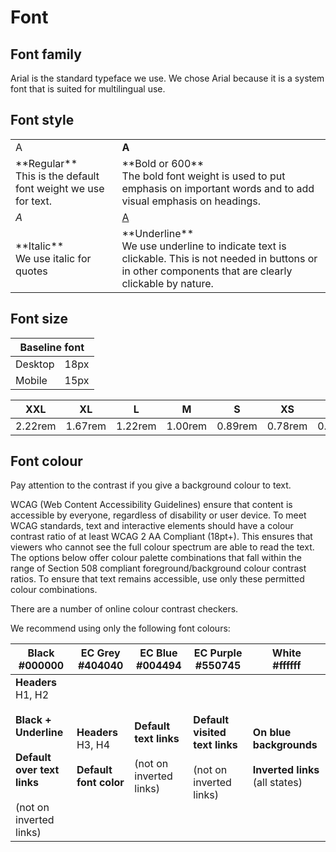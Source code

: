 # Font

## Font family

Arial is the standard typeface we use. We chose Arial because it is a system
font that is suited for multilingual use.

## Font style

<table class="ecl-table">
  <tr>
    <td>A</td>
    <td><strong>A</strong></td>
  </tr>
  <tr>
    <td>**Regular** <br/> This is the default font weight we use for text.</td>
    <td>**Bold or 600** <br/> The bold font weight is used to put emphasis on important words and to add visual emphasis on headings.</td>
  </tr>
  <tr>
    <td><i>A</i></td>
    <td><u>A</u></td>
  </tr>
  <tr>
    <td>**Italic** <br/> We use italic for quotes</td>
    <td>**Underline** <br/> We use underline to indicate text is clickable. This is not needed in buttons or in other components that are clearly clickable by nature.</td>
  </tr>
</table>

## Font size

<table class="ecl-table" style="width:auto">
  <thead>
    <tr>
      <th colspan="2">Baseline font</th>
    </tr>
  </thead>
  <tbody>
    <tr>
      <td>Desktop</td>
      <td>18px</td>
    </tr>
    <tr>
      <td>Mobile</td>
      <td>15px</td>
    </tr>
  </tbody>
</table>

<table class="ecl-table">
  <thead>
    <tr>
      <th>XXL</th>
      <th>XL</th>
      <th>L</th>
      <th>M</th>
      <th>S</th>
      <th>XS</th>
      <th>XXS</th>
    </tr>
  </thead>
  <tbody>
    <tr>
      <td data-th="XXL">2.22rem</td>
      <td data-th="XL">1.67rem</td>
      <td data-th="L">1.22rem</td>
      <td data-th="M">1.00rem</td>
      <td data-th="S">0.89rem</td>
      <td data-th="XS">0.78rem</td>
      <td data-th="XXS">0.67rem</td>
    </tr>
  </tbody>
</table>

## Font colour

Pay attention to the contrast if you give a background colour to text.

WCAG (Web Content Accessibility Guidelines) ensure that content is accessible by
everyone, regardless of disability or user device. To meet WCAG standards, text
and interactive elements should have a colour contrast ratio of at least WCAG 2
AA Compliant (18pt+). This ensures that viewers who cannot see the full colour
spectrum are able to read the text. The options below offer colour palette
combinations that fall within the range of Section 508 compliant
foreground/background colour contrast ratios. To ensure that text remains
accessible, use only these permitted colour combinations.

There are a number of online colour contrast checkers.

We recommend using only the following font colours:

<table class="ecl-table">
  <thead>
    <tr>
      <th scope="col">Black <br/> #000000</th>
      <th scope="col">EC Grey <br/> #404040</th>
      <th scope="col">EC Blue <br/> #004494</th>
      <th scope="col">EC Purple <br/> #550745</th>
      <th scope="col">White <br/> #ffffff</th>
    </tr>
  </thead>
  <tbody>
    <tr>
      <td data-th="Black"><strong>Headers</strong><br/>H1, H2<br/><br/><strong>Black + Underline<br/><br/>Default over text links</strong><br/><br/>(not on inverted links)</td>
      <td data-th="EC Grey"><strong>Headers</strong><br/>H3, H4<br/><br/><strong>Default font color</strong></td>
      <td data-th="EC Blue"><strong>Default text links</strong><br/><br/>(not on inverted links)</td>
      <td data-th="EC Purple"><strong>Default visited text links</strong><br/><br/>(not on inverted links)</td>
      <td data-th="White"><strong>On blue backgrounds<br/><br/>Inverted links</strong> (all states)</td>
    </tr>
  </tbody>
</table>
